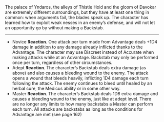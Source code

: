 The palace of Yndaros, the alleys of Thistle Hold and the gloom of Davokar are extremely different surroundings, but they have at least one thing in common: when arguments fail, the blades speak up. The character has learned how to exploit weak nesses in an enemy’s defense, and will not let an opportunity go by without making a Backstab.

---
- Novice **Reaction**. One attack per turn made from Advantage deals +1D4 damage in addition to any damage already inflicted thanks to the Advantage. The character may use Discreet instead of Accurate when making attacks while at an Advantage. Backstab may only be performed once per turn, regardless of other circumstances.
- Adept **Reaction**. The character’s Backstab deals extra damage (as above) and also causes a bleeding wound to the enemy. The attack opens a wound that bleeds heavily, inflicting 1D4 damage each turn following the attack. The enemy continues to bleed until healed by an herbal cure, the Medicus ability or in some other way.
- Master **Reaction**. The character’s Backstab deals 1D8 extra damage and causes a bleeding wound to the enemy, just like at adept level. There are no longer any limits to how many backstabs a Master can perform each turn. All attacks are backstabs as long as the conditions for Advantage are met (see page 162)